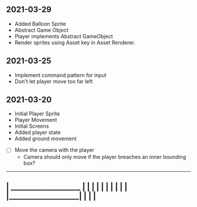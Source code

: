 ## 2021-03-29

* Added Balloon Sprite
* Abstract Game Object
* Player implements Abstract GameObject
* Render sprites using Asset key in Asset Renderer.

## 2021-03-25

* Implement command pattern for input
* Don't let player move too far left

## 2021-03-20

* Initial Player Sprite
* Player Movement
* Initial Screens
* Added player state
* Added ground movement

- [ ] Move the camera with the player
  - Camera should only move if the player breaches an inner bounding box?


----------------------------
|    ___________________   |
|   |                   |  |
|   |                   |  |
|   |___________________|  |
|                          |
----------------------------

